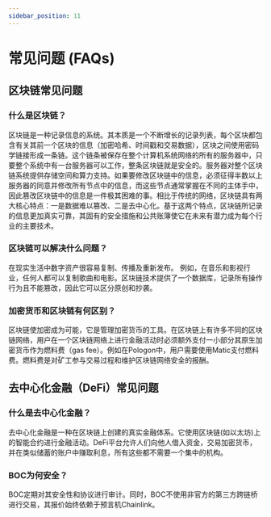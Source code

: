 ```yaml
---
sidebar_position: 11
---
```


# 常见问题 (FAQs)

## 区块链常见问题

### 什么是区块链？

区块链是一种记录信息的系统。其本质是一个不断增长的记录列表，每个区块都包含有关其前一个区块的信息（加密哈希、时间戳和交易数据），区块之间使用密码学链接形成一条链。这个链条被保存在整个计算机系统网络的所有的服务器中，只要整个系统中有一台服务器可以工作，整条区块链就是安全的。服务器对整个区块链系统提供存储空间和算力支持。如果要修改区块链中的信息，必须征得半数以上服务器的同意并修改所有节点中的信息，而这些节点通常掌握在不同的主体手中，因此篡改区块链中的信息是一件极其困难的事。相比于传统的网络，区块链具有两大核心特点：一是数据难以篡改、二是去中心化。基于这两个特点，区块链所记录的信息更加真实可靠，其固有的安全措施和公共账簿使它在未来有潜力成为每个行业的主要技术。  

### 区块链可以解决什么问题？

在现实生活中数字资产很容易复制、传播及重新发布。 例如，在音乐和影视行业，任何人都可以复制歌曲和电影。区块链技术提供了一个数据库，记录所有操作行为且不能篡改，因此它可以区分原创和抄袭。

### 加密货币和区块链有何区别？

区块链使加密成为可能，它是管理加密货币的工具。在区块链上有许多不同的区块链网络，用户在一个区块链网络上进行金融活动时必须额外支付一小部分其原生加密货币作为燃料费（gas fee）。例如在Pologon中，用户需要使用Matic支付燃料费。燃料费是对矿工参与交易过程和维护区块链网络安全的报酬。  


## 去中心化金融（DeFi）常见问题

### 什么是去中心化金融？

去中心化金融是一种在区块链上创建的真实金融体系。它使用区块链(如以太坊)上的智能合约进行金融活动。DeFi平台允许人们向他人借入资金，交易加密货币，并在类似储蓄的账户中赚取利息，所有这些都不需要一个集中的机构。  

### BOC为何安全？

BOC定期对其安全性和协议进行审计。同时，BOC不使用非官方的第三方跨链桥进行交易，其报价始终依赖于预言机Chainlink。  
